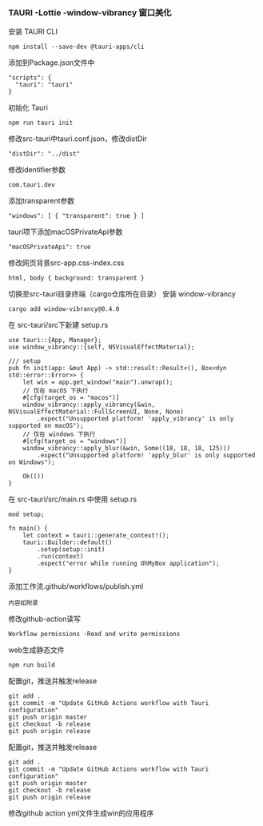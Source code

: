 ### TAURI -Lottie -window-vibrancy 窗口美化

安装 TAURI CLI
```
npm install --save-dev @tauri-apps/cli
```
添加到Package.json文件中
```
"scripts": {
  "tauri": "tauri"
}
```
初始化 Tauri 
```
npm run tauri init
```
修改src-tauri中tauri.conf.json，修改distDir
```
"distDir": "../dist"
```
修改identifier参数
```
com.tauri.dev
```
添加transparent参数
```
"windows": [ { "transparent": true } ]
```
tauri项下添加macOSPrivateApi参数
```
"macOSPrivateApi": true
```
修改网页背景src-app.css-index.css
```
html, body { background: transparent }
```

切换至src-tauri目录终端（cargo仓库所在目录）
安装 window-vibrancy
```
cargo add window-vibrancy@0.4.0
```
在 src-tauri/src下新建 setup.rs
```
use tauri::{App, Manager};
use window_vibrancy::{self, NSVisualEffectMaterial};

/// setup
pub fn init(app: &mut App) -> std::result::Result<(), Box<dyn std::error::Error>> {
    let win = app.get_window("main").unwrap();
    // 仅在 macOS 下执行
    #[cfg(target_os = "macos")]
    window_vibrancy::apply_vibrancy(&win, NSVisualEffectMaterial::FullScreenUI, None, None)
        .expect("Unsupported platform! 'apply_vibrancy' is only supported on macOS");
    // 仅在 windows 下执行
    #[cfg(target_os = "windows")]
    window_vibrancy::apply_blur(&win, Some((18, 18, 18, 125)))
        .expect("Unsupported platform! 'apply_blur' is only supported on Windows");

    Ok(())
}
```
在 src-tauri/src/main.rs
中使用 setup.rs
```
mod setup;

fn main() {
    let context = tauri::generate_context!();
    tauri::Builder::default()
        .setup(setup::init)
        .run(context)
        .expect("error while running OhMyBox application");
}
```

添加工作流.github/workflows/publish.yml
```
内容如附录
```
修改github-action读写
```
Workflow permissions -Read and write permissions
```
web生成静态文件
```
npm run build
```

配置git，推送并触发release
```
git add .
git commit -m "Update GitHub Actions workflow with Tauri configuration"
git push origin master
git checkout -b release
git push origin release
```

配置git，推送并触发release
```
git add .
git commit -m "Update GitHub Actions workflow with Tauri configuration"
git push origin master
git checkout -b release
git push origin release
```
修改github action yml文件生成win的应用程序
```

```

